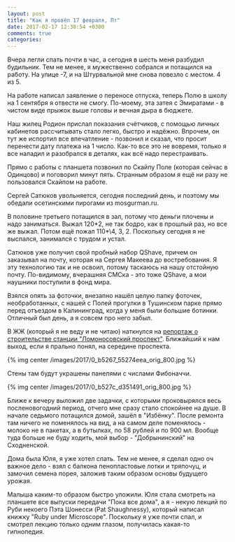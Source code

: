 ```yaml
---
layout: post
title: "Как я провёл 17 февраля, Пт"
date: 2017-02-17 12:38:54 +0300
comments: true
categories: 
---
```

Вчера легли спать почти в час, а сегодня в шесть меня разбудил будильник. Тем не менее, я мужественно собрался и потащился на работу. На улице -7, и на Штурвальной мне снова повезло с местом. 4 из 5.

На работе написал заявление о переносе отпуска, теперь Полю в школу на 1 сентября я отвести не смогу. По-моему, эта затея с Эмиратами - в чистом виде прыжок выше головы и вечная дыра в бюджете.

Наш жилец Родион прислал показания счётчиков, с помощью личных кабинетов рассчитывать стало легко, быстро и надёжно. Впрочем, он тут же испортил все впечатление - позвонил и сказал, что просит перенести дату платежа на 1 число. Как-то все это не вовремя, только я все наладил и разобрался в деталях, как всё надо перестраивать.

Прямо с работы с планшета позвонил по Скайпу Поле (которая сейчас в Одинцово) и поговорил минут пять. Странным образом я ещё ни разу не пользовался Скайпом на работе.

Сергей Сатюков увольняется, сегодня последний день, и поэтому мы обедали осетинскими пирогами из mosgurman.ru. 

В половине третьего потащился в зал, потому что деньги плочены и надо заниматься. Выжал 120\*2, не так бодро, как в прошлый раз, но все  же выжал. Потом ещё пожал 110*\4, 3, 2. Поскольку сегодня я не выспался, занимался с трудом и устал.

Сатюков уже получил свой пробный набор QShave, причем он заказывал на почту, которая на Сергея Макеева до востребования. Я эту технологию так и не освоил, потому таскаюсь на нашу отстойную почту. По-видимому, вчерашняя СМСка - это тоже QShave, а мои наушники поступили в фонд мира.

Взялся опять за фоточки, внезапно нашёл целую папку фоточек, необработанных, с нашей с Полей прогулки в Тушинском парке прямо перед отъездом в Калининград, когда у меня были большие ботинки. Отличный был день, а я совсем про него забыл.

В ЖЖ (который я не веду и не читаю) наткнулся на [репортаж о строительстве станции "Ломоносовский проспект"](http://bluesmaker.livejournal.com/253950.html). Ближайший к нам выход, если я прально понял, на середине проспекта.

{% img center /images/2017/0_b5267_55274eea_orig_800.jpg %}

Стены там будут украшены панелями с числами Фибоначчи.

{% img center /images/2017/0_b527c_d351491_orig_800.jpg %}

Ближе к вечеру выложил две задачки, с которыми проковырялся весь посленовогодний период, отчего мне сразу стало спокойнее на душе. В начале седьмого потащился домой, зашёл в "Избёнку". После ремонта там ничего не поменялось на вид, а на самом деле поменялось - молоко не в пакетах, а в бутылках, по 58 рублей и по 900 мл. Вообще туда больше не буду ходить, мой выбор - "Добрынинский" на Сходненской.

Дома была Юля, я уже хотел спать. Тем не менее, я сделал одно оч важное дело - взял с балкона пенопластовые лотки и тряпочуц, и замочил семена порея, заложив таким образом основы будущего урожая.

Малыша каким-то образом быстро уложили. Юля стала смотреть на планшете все выпуски передачи "Пока все дома", а я - некую лекций по Руби некоего Пэта Шонесси (Pat Shaughnessy), который написал книжку "Ruby under Microscope". Поскольку я уже почти спал, и смотрел лекцию только одним глазом, получилась какая-то гипнопедия.